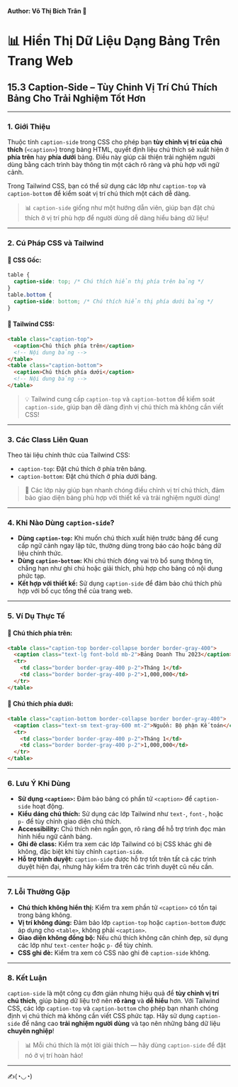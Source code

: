 **Author: Võ Thị Bích Trân 🌸**

# 📊 Hiển Thị Dữ Liệu Dạng Bảng Trên Trang Web

## 15.3 Caption-Side – Tùy Chỉnh Vị Trí Chú Thích Bảng Cho Trải Nghiệm Tốt Hơn

---

### 1. **Giới Thiệu**

Thuộc tính `caption-side` trong CSS cho phép bạn **tùy chỉnh vị trí của chú thích** (`<caption>`) trong bảng HTML, quyết định liệu chú thích sẽ xuất hiện ở **phía trên** hay **phía dưới** bảng. Điều này giúp cải thiện trải nghiệm người dùng bằng cách trình bày thông tin một cách rõ ràng và phù hợp với ngữ cảnh.

Trong Tailwind CSS, bạn có thể sử dụng các lớp như `caption-top` và `caption-bottom` để kiểm soát vị trí chú thích một cách dễ dàng.

> 📊 `caption-side` giống như một hướng dẫn viên, giúp bạn đặt chú thích ở vị trí phù hợp để người dùng dễ dàng hiểu bảng dữ liệu!

---

### 2. **Cú Pháp CSS và Tailwind**

#### 📌 CSS Gốc:

```css
table {
  caption-side: top; /* Chú thích hiển thị phía trên bảng */
}
table.bottom {
  caption-side: bottom; /* Chú thích hiển thị phía dưới bảng */
}
```

#### 📌 Tailwind CSS:

```html
<table class="caption-top">
  <caption>Chú thích phía trên</caption>
  <!-- Nội dung bảng -->
</table>
<table class="caption-bottom">
  <caption>Chú thích phía dưới</caption>
  <!-- Nội dung bảng -->
</table>
```

> 💡 Tailwind cung cấp `caption-top` và `caption-bottom` để kiểm soát `caption-side`, giúp bạn dễ dàng định vị chú thích mà không cần viết CSS!

---

### 3. **Các Class Liên Quan**

Theo tài liệu chính thức của Tailwind CSS:

- `caption-top`: Đặt chú thích ở phía trên bảng.
- `caption-bottom`: Đặt chú thích ở phía dưới bảng.

> 🧠 Các lớp này giúp bạn nhanh chóng điều chỉnh vị trí chú thích, đảm bảo giao diện bảng phù hợp với thiết kế và trải nghiệm người dùng!

---

### 4. **Khi Nào Dùng `caption-side`?**

- **Dùng `caption-top`:** Khi muốn chú thích xuất hiện trước bảng để cung cấp ngữ cảnh ngay lập tức, thường dùng trong báo cáo hoặc bảng dữ liệu chính thức.
- **Dùng `caption-bottom`:** Khi chú thích đóng vai trò bổ sung thông tin, chẳng hạn như ghi chú hoặc giải thích, phù hợp cho bảng có nội dung phức tạp.
- **Kết hợp với thiết kế:** Sử dụng `caption-side` để đảm bảo chú thích phù hợp với bố cục tổng thể của trang web.

---

### 5. **Ví Dụ Thực Tế**

#### 📌 Chú thích phía trên:

```html
<table class="caption-top border-collapse border border-gray-400">
  <caption class="text-lg font-bold mb-2">Bảng Doanh Thu 2023</caption>
  <tr>
    <td class="border border-gray-400 p-2">Tháng 1</td>
    <td class="border border-gray-400 p-2">1,000,000</td>
  </tr>
</table>
```

#### 📌 Chú thích phía dưới:

```html
<table class="caption-bottom border-collapse border border-gray-400">
  <caption class="text-sm text-gray-600 mt-2">Nguồn: Bộ phận Kế toán</caption>
  <tr>
    <td class="border border-gray-400 p-2">Tháng 1</td>
    <td class="border border-gray-400 p-2">1,000,000</td>
  </tr>
</table>
```

---

### 6. **Lưu Ý Khi Dùng**

- **Sử dụng `<caption>`:** Đảm bảo bảng có phần tử `<caption>` để `caption-side` hoạt động.
- **Kiểu dáng chú thích:** Sử dụng các lớp Tailwind như `text-`, `font-`, hoặc `p-` để tùy chỉnh giao diện chú thích.
- **Accessibility:** Chú thích nên ngắn gọn, rõ ràng để hỗ trợ trình đọc màn hình hiểu ngữ cảnh bảng.
- **Ghi đè class:** Kiểm tra xem các lớp Tailwind có bị CSS khác ghi đè không, đặc biệt khi tùy chỉnh `caption-side`.
- **Hỗ trợ trình duyệt:** `caption-side` được hỗ trợ tốt trên tất cả các trình duyệt hiện đại, nhưng hãy kiểm tra trên các trình duyệt cũ nếu cần.

---

### 7. **Lỗi Thường Gặp**

- **Chú thích không hiển thị:** Kiểm tra xem phần tử `<caption>` có tồn tại trong bảng không.
- **Vị trí không đúng:** Đảm bảo lớp `caption-top` hoặc `caption-bottom` được áp dụng cho `<table>`, không phải `<caption>`.
- **Giao diện không đồng bộ:** Nếu chú thích không căn chỉnh đẹp, sử dụng các lớp như `text-center` hoặc `p-` để tùy chỉnh.
- **CSS ghi đè:** Kiểm tra xem có CSS nào ghi đè `caption-side` không.

---

### 8. **Kết Luận**

`caption-side` là một công cụ đơn giản nhưng hiệu quả để **tùy chỉnh vị trí chú thích**, giúp bảng dữ liệu trở nên **rõ ràng** và **dễ hiểu** hơn. Với Tailwind CSS, các lớp `caption-top` và `caption-bottom` cho phép bạn nhanh chóng định vị chú thích mà không cần viết CSS phức tạp. Hãy sử dụng `caption-side` để nâng cao **trải nghiệm người dùng** và tạo nên những bảng dữ liệu **chuyên nghiệp**!

> 📊 Mỗi chú thích là một lời giải thích — hãy dùng `caption-side` để đặt nó ở vị trí hoàn hảo!

---

✍️(◔◡◔)